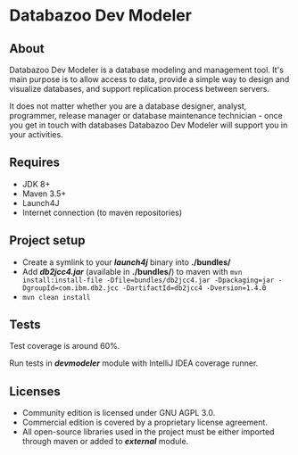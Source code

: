 # Databazoo Dev Modeler

## About

Databazoo Dev Modeler is a database modeling and management tool. It's main
purpose is to allow access to data, provide a simple way to design and visualize
databases, and support replication process between servers.

It does not matter whether you are a database designer, analyst, programmer,
release manager or database maintenance technician - once you get in touch with
databases Databazoo Dev Modeler will support you in your activities.

## Requires

- JDK 8+
- Maven 3.5+
- Launch4J
- Internet connection (to maven repositories)

## Project setup

- Create a symlink to your ***launch4j*** binary into **./bundles/**
- Add ***db2jcc4.jar*** (available in **./bundles/**) to maven with `mvn install:install-file -Dfile=bundles/db2jcc4.jar -Dpackaging=jar -DgroupId=com.ibm.db2.jcc -DartifactId=db2jcc4 -Dversion=1.4.0`
- `mvn clean install`

## Tests

Test coverage is around 60%.

Run tests in ***devmodeler*** module with IntelliJ IDEA coverage runner.

## Licenses

- Community edition is licensed under GNU AGPL 3.0.
- Commercial edition is covered by a proprietary license agreement.
- All open-source libraries used in the project must be either imported through maven or added to ***external*** module.
